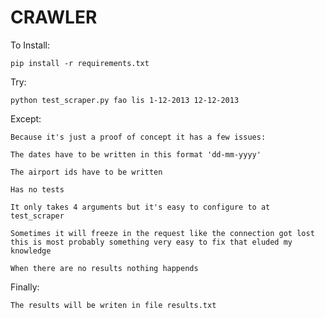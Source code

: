 CRAWLER
=======

To Install:

    pip install -r requirements.txt


Try:

    python test_scraper.py fao lis 1-12-2013 12-12-2013


Except:

    Because it's just a proof of concept it has a few issues:

    The dates have to be written in this format 'dd-mm-yyyy'

    The airport ids have to be written

    Has no tests

    It only takes 4 arguments but it's easy to configure to at test_scraper

    Sometimes it will freeze in the request like the connection got lost this is most probably something very easy to fix that eluded my knowledge

    When there are no results nothing happends


Finally:

    The results will be writen in file results.txt

